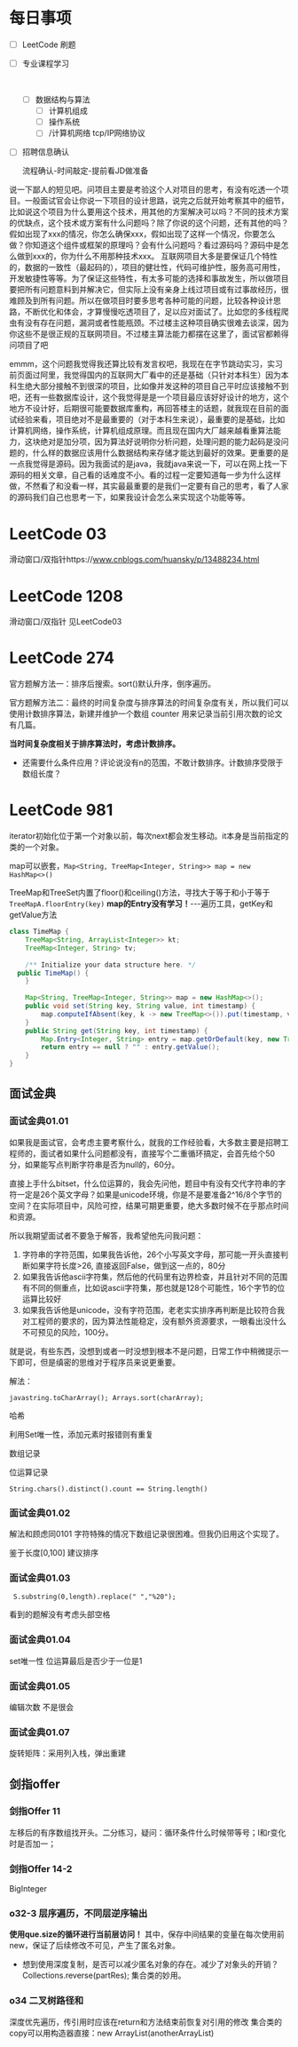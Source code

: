 # 每日事项

 - [ ] LeetCode 刷题

 - [ ] 专业课程学习
		
	​	
	
	- [ ] 数据结构与算法
		- [ ] 计算机组成
		- [ ] 操作系统
		- [ ] /计算机网络  tcp/IP网络协议
	
 - [ ] 招聘信息确认

    流程确认-时间敲定-提前看JD做准备



说一下鄙人的短见吧。问项目主要是考验这个人对项目的思考，有没有吃透一个项目。一般面试官会让你说一下项目的设计思路，说完之后就开始考察其中的细节，比如说这个项目为什么要用这个技术，用其他的方案解决可以吗？不同的技术方案的优缺点，这个技术或方案有什么问题吗？除了你说的这个问题，还有其他的吗？假如出现了xxx的情况，你怎么确保xxx，假如出现了这样一个情况，你要怎么做？你知道这个组件或框架的原理吗？会有什么问题吗？看过源码吗？源码中是怎么做到xxx的，你为什么不用那种技术xxx。
互联网项目大多是要保证几个特性的，数据的一致性（最起码的），项目的健壮性，代码可维护性，服务高可用性，开发敏捷性等等。为了保证这些特性，有太多可能的选择和事故发生，所以做项目要把所有问题意料到并解决它，但实际上没有亲身上线过项目或有过事故经历，很难顾及到所有问题。所以在做项目时要多思考各种可能的问题，比较各种设计思路，不断优化和体会，才算慢慢吃透项目了，足以应对面试了。比如您的多线程爬虫有没有存在问题，漏洞或者性能瓶颈。不过楼主这种项目确实很难去谈深，因为你这些不是很正规的互联网项目。不过楼主算法能力都摆在这里了，面试官都赖得问项目了吧

emmm，这个问题我觉得我还算比较有发言权吧，我现在在字节跳动实习，实习前页面过阿里，我觉得国内的互联网大厂看中的还是基础（只针对本科生）因为本科生绝大部分接触不到很深的项目，比如像并发这种的项目自己平时应该接触不到吧，还有一些数据库设计，这个我觉得是是一个项目最应该好好设计的地方，这个地方不设计好，后期很可能要数据库重构，再回答楼主的话题，就我现在目前的面试经验来看，项目绝对不是最重要的（对于本科生来说），最重要的是基础，比如计算机网络，操作系统，计算机组成原理。而且现在国内大厂越来越看重算法能力，这块绝对是加分项，因为算法好说明你分析问题，处理问题的能力起码是没问题的，什么样的数据应该用什么数据结构来存储才能达到最好的效果。更重要的是一点我觉得是源码。因为我面试的是java，我就java来说一下，可以在网上找一下源码的相关文章，自己看的话难度不小。看的过程一定要知道每一步为什么这样做，不然看了和没看一样，其实最最重要的是我们一定要有自己的思考，看了人家的源码我们自己也思考一下，如果我设计会怎么来实现这个功能等等。

# LeetCode 03
滑动窗口/双指针https://www.cnblogs.com/huansky/p/13488234.html

# LeetCode 1208
滑动窗口/双指针
见LeetCode03


# LeetCode 274

官方题解方法一：排序后搜索。sort()默认升序，倒序遍历。

官方题解方法二：最终的时间复杂度与排序算法的时间复杂度有关，所以我们可以使用计数排序算法，新建并维护一个数组 counter 用来记录当前引用次数的论文有几篇。

**当时间复杂度相关于排序算法时，考虑计数排序。**
- 还需要什么条件应用？评论说没有n的范围，不敢计数排序。计数排序受限于数组长度？

# LeetCode 981
iterator初始化位于第一个对象以前，每次next都会发生移动。it本身是当前指定的类的一个对象。

map可以嵌套，```Map<String, TreeMap<Integer, String>> map = new HashMap<>()```

TreeMap和TreeSet内置了floor()和ceiling()方法，寻找大于等于和小于等于```TreeMapA.floorEntry(key)```
**map的Entry没有学习！**---遍历工具，getKey和getValue方法

```java
class TimeMap {  
    TreeMap<String, ArrayList<Integer>> kt;  
    TreeMap<Integer, String> tv;  
  
    /** Initialize your data structure here. */  
  public TimeMap() {  
    }  
  
    Map<String, TreeMap<Integer, String>> map = new HashMap<>();  
    public void set(String key, String value, int timestamp) {  
        map.computeIfAbsent(key, k -> new TreeMap<>()).put(timestamp, value);  
    }  
    public String get(String key, int timestamp) {  
        Map.Entry<Integer, String> entry = map.getOrDefault(key, new TreeMap<>()).floorEntry(timestamp);  
        return entry == null ? "" : entry.getValue();  
    }  
}
```
## 面试金典
### 面试金典01.01

如果我是面试官，会考虑主要考察什么，就我的工作经验看，大多数主要是招聘工程师的，面试者如果什么问题都没有，直接写个二重循环搞定，会首先给个50分，如果能写点判断字符串是否为null的，60分。

直接上手什么bitset，什么位运算的，我会先问他，题目中有没有交代字符串的字符一定是26个英文字母？如果是unicode环境，你是不是要准备2^16/8个字节的空间？在实际项目中，风险可控，结果可期更重要，绝大多数时候不在乎那点时间和资源。

所以我期望面试者不要急于解答，我希望他先问我问题：

1. 字符串的字符范围，如果我告诉他，26个小写英文字母，那可能一开头直接判断如果字符长度>26, 直接返回False，做到这一点的，80分
2. 如果我告诉他ascii字符集，然后他的代码里有边界检查，并且针对不同的范围有不同的侧重点，比如说ascii字符集，那也就是128个可能性，16个字节的位运算比较好
3. 如果我告诉他是unicode，没有字符范围，老老实实排序再判断是比较符合我对工程师的要求的，因为算法性能稳定，没有额外资源要求，一眼看出没什么不可预见的风险，100分。

就是说，有些东西，没想到或者一时没想到根本不是问题，日常工作中稍微提示一下即可，但是缜密的思维对于程序员来说更重要。



解法：

```javastring.toCharArray(); Arrays.sort(charArray);```

哈希

利用Set唯一性，添加元素时报错则有重复

数组记录

位运算记录

```String.chars().distinct().count == String.length()```




### 面试金典01.02

解法和顾虑同0101 字符特殊的情况下数组记录很困难。但我仍旧用这个实现了。

鉴于长度[0,100] 建议排序

### 面试金典01.03

```
 S.substring(0,length).replace(" ","%20");
```

看到的题解没有考虑头部空格

### 面试金典01.04

set唯一性
位运算最后是否少于一位是1

### 面试金典01.05

编辑次数  不是很会

### 面试金典01.07

旋转矩阵：采用列入栈，弹出重建


## 剑指offer
### 剑指Offer 11
左移后的有序数组找开头。二分练习，疑问：循环条件什么时候带等号；l和r变化时是否加一；

### 剑指Offer 14-2

BigInteger

### o32-3 层序遍历，不同层逆序输出
**使用que.size的循环进行当前层访问！**
其中，保存中间结果的变量在每次使用前new，保证了后续修改不可见，产生了匿名对象。
- 想到使用深度复制，是否可以减少匿名对象的存在。减少了对象头的开销？
  Collections.reverse(partRes); 集合类的妙用。
  
### o34 二叉树路径和
深度优先遍历，传引用时应该在return和方法结束前恢复对引用的修改
集合类的copy可以用构造器直接：new ArrayList<Integer>(anotherArrayList)